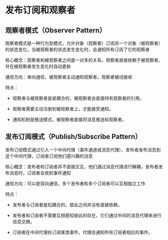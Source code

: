 # 发布订阅和观察者

## 观察者模式（Observer Pattern）

观察者模式是一种行为型模式，允许对象（观察者）订阅另一个对象（被观察者）的状态变化，当被观察者的状态发生变化时，会通知所有订阅了它的观察者

核心概念：观察者和被观察者之间是一对多的关系，观察者直接依赖于被观察者，并在被观察者发生变化时自动更新

通信方向：单向通信，被观察者主动通知观察者，观察者被动接收

特点：

- 观察者与被观察者是紧耦合的，被观察者会直接持有观察者的引用。

- 观察者需要主动注册到被观察者上，才能接受通知。

- 通知机制是推送模式，被观察者直接将消息推送给观察者。

## 发布订阅模式（Publish/Subscribe Pattern）

发布订阅模式通过引入一个中间代理（事件通道或消息代理），发布者发布消息到这个中间代理，订阅者订阅他们感兴趣的消息

核心概念：发布者和订阅者并不直接交互，他们通过消息代理进行解耦，发布者发布消息时，订阅者会收到事件通知

通信方向：可以是双向通信，多个发布者和多个订阅者可以互相独立工作

特点：

- 发布者与订阅者是松耦合的，彼此之间并没有直接依赖。

- 发布者和订阅者不需要互相感知彼此的存在，它们通过中间的消息代理来进行信息交换。

- 订阅者在中间代理处订阅某类事件，代理会通知所有订阅者相应的事件。


